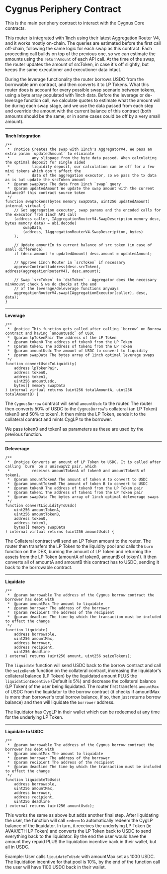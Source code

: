 # **Cygnus Periphery Contract**

This is the main periphery contract to interact with the Cygnus Core contracts. 

 This router is integrated with <a href="https://1inch.io">1inch</a> using their latest Aggregation Router V4, and it works mostly
 on-chain. The queries are estimated before the first call off-chain, following the same logic for each swap as this
 contract. Each proceeding call builds on top of the previous one, so we can estimate the amounts using the `returnAmount` of each API call. At the time of the swap, the router updates the amount of srcToken, in case it's off slightly, but keeps the same executioner and executioner data intact.
 
 During the leverage functionality the router borrows USDC from the borrowable arm contract, and then
 converts it to LP Tokens. What this router does is account for every possible swap scenario between
 tokens, using a byte array populated with 1inch data. Before the leverage or de-leverage function call,
 we calculate quotes to estimate what the amount will be during each swap stage, and we use the data
 passed from each step and override the amount with the current balance of this contract (both amounts
 should be the same, or in some cases could be off by a very small amount).

 <hr/>

**1Inch Integration**

```solidity
/**
 *  @notice Creates the swap with 1Inch's AggregatorV4. We pass an extra param `updatedAmount` to eliminate
 *          any slippage from the byte data passed. When calculating the optimal deposit for single sided
 *          liquidity deposit, our calculation can be off for a few mini tokens which don't affect the
 *          data of the aggregation executor, so we pass the tx data as is but update the srcToken amount
 *  @param swapData The data from 1inch `swap` query
 *  @param updatedAmount We update the swap amount with the current balanceOf this contract source token
 */
function swapTokens(bytes memory swapData, uint256 updatedAmount) internal virtual {
    // Get aggregation executor, swap params and the encoded calls for the executor from 1inch API call
    (address caller, IAggregationRouterV4.SwapDescription memory desc, bytes memory data) = abi.decode(
        swapData,
        (address, IAggregationRouterV4.SwapDescription, bytes)
    );

    // Update amountIn to current balance of src token (in case of small difference)
    if (desc.amount != updatedAmount) desc.amount = updatedAmount;

    // Approve 1Inch Router in `srcToken` if necessary
    approveContract(address(desc.srcToken), address(aggregationRouterV4), desc.amount);

    // Swap `srcToken` to `dstToken` - Aggregator does the necessary minAmount check & we do checks at the end
    // of the leverage/deleverage functions anyways
    aggregationRouterV4.swap(IAggregationExecutor(caller), desc, data);
}
```

<hr />

**Leverage**

```solidity
/**
 *  @notice This function gets called after calling `borrow` on Borrow contract and having `amountUsdc` of USDC
 *  @param lpTokenPair The address of the LP Token
 *  @param token0 The address of token0 from the LP Token
 *  @param token1 The address of token1 from the LP Token
 *  @param amountUsdc The amount of USDC to convert to liquidity
 *  @param swapData The bytes array of 1inch optimal leverage swaps
 */
function convertUsdcToLiquidity(
    address lpTokenPair,
    address token0,
    address token1,
    uint256 amountUsdc,
    bytes[] memory swapData
) internal virtual returns (uint256 totalAmountA, uint256 totalAmountB) {
```

The `CygnusBorrow` contract will send `amountUsdc` to the router. The router then converts 50% of USDC to the `CygnusBorrow`'s collateral (an LP Token) token0 and 50% to token1. It then mints the LP Token, sends it to the collateral contract and mints CygLP to the borrower.

We pass token0 and token1 as parameters as these are used by the previous function.

<hr/>

**Deleverage**

```solidity
/**
 *  @notice Converts an amount of LP Token to USDC. It is called after calling `burn` on a uniswapV2 pair, which
 *          receives amountTokenA of token0 and amountTokenB of token1.
 *  @param amountTokenA The amount of token A to convert to USDC
 *  @param amountTokenB The amount of token B to convert to USDC
 *  @param token0 The address of token0 from the LP Token pair
 *  @param token1 The address of token1 from the LP Token pair
 *  @param swapData The bytes array of 1inch optimal deleverage swaps
 */
function convertLiquidityToUsdc(
    uint256 amountTokenA,
    uint256 amountTokenB,
    address token0,
    address token1,
    bytes[] memory swapData
) internal virtual returns (uint256 amountUsdc) {
```

The Collateral contract will send an LP Token amount to the router. The router then transfers the LP Token to the liquidity pool and calls the `burn` function on the DEX, burning the amount of LP Token and returning the assets from the LP Token (amountA of token0, amountB of token1). It then converts all of amountA and amountB this contract has to USDC, sending it back to the borrowable contract.

<hr />

**Liquidate**

```solidity
/**
 *  @param borrowable The address of the Cygnus borrow contract the borrower has debt with
 *  @param amountMax The amount to liquidate
 *  @param borrower The address of the borrower
 *  @param recipient The address of the recipient
 *  @param deadline The time by which the transaction must be included to effect the change
 */
function liquidate(
    address borrowable,
    uint256 amountMax,
    address borrower,
    address recipient,
    uint256 deadline
) external returns (uint256 amount, uint256 seizeTokens);
```

The `liquidate` function will send USDC back to the borrow contract and call the `seizeDeneb` function on the collateral contract, increasing the liquidator's collateral balance (LP Token) by the liquidated amount PLUS the `liquidationIncentive` (Default is 5%) and decrease the collateral balance (LP Token) of the user being liquidated. The router first transfers `amountMax` of USDC from the liquidator to the borrow contract (it checks if amountMax is more than borrower's total borrow balance, if so, then just returns borrow balance) and then will liquidate the `borrower` address.

The liquidator has CygLP in their wallet which can be redeemed at any time for the underlying LP Token.

<hr />

**Liquidate to USDC**

```solidity
/**
 *  @param borrowable The address of the Cygnus borrow contract the borrower has debt with
 *  @param amountMax The amount to liquidate
 *  @param borrower The address of the borrower
 *  @param recipient The address of the recipient
 *  @param deadline The time by which the transaction must be included to effect the change
 */
function liquidateToUsdc(
    address borrowable,
    uint256 amountMax,
    address borrower,
    address recipient,
    uint256 deadline
) external returns (uint256 amountUsdc);
```

This works the same as above but adds another final step. After liquidating the user, the function will call `redeem` to automatically redeem the CygLP balance of the liquidator. In turn, it receives the underlying LP Token (ie AVAX/ETH LP Token) and converts the LP Token back to USDC to send everything back to the liquidator. By the end the user would have the amount they repaid PLUS the liquidation incentive back in their wallet, but all in USDC.

Example: User calls `liquidateToUsdc` with amountMax set as 1000 USDC. The liquidation incentive for that pool is 10%, by the end of the function call the user will have 1100 USDC back in their wallet.
